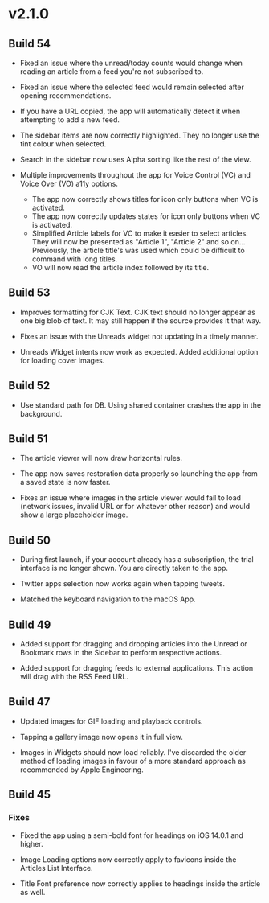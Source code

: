 # v2.1.0

## Build 54

- Fixed an issue where the unread/today counts would change when reading an article from a feed you're not subscribed to.

- Fixed an issue where the selected feed would remain selected after opening recommendations. 

- If you have a URL copied, the app will automatically detect it when attempting to add a new feed. 

- The sidebar items are now correctly highlighted. They no longer use the tint colour when selected. 

- Search in the sidebar now uses Alpha sorting like the rest of the view. 

- Multiple improvements throughout the app for Voice Control (VC) and Voice Over (VO) a11y options.   
    - The app now correctly shows titles for icon only buttons when VC is activated. 
    - The app now correctly updates states for icon only buttons when VC is activated. 
    - Simplified Article labels for VC to make it easier to select articles. They will now be presented as "Article 1", "Article 2" and so on... Previously, the article title's was used which could be difficult to command with long titles. 
    - VO will now read the article index followed by its title. 

## Build 53

- Improves formatting for CJK Text. CJK text should no longer appear as one big blob of text. It may still happen if the source provides it that way. 

- Fixes an issue with the Unreads widget not updating in a timely manner. 

- Unreads Widget intents now work as expected. Added additional option for loading cover images. 

## Build 52

- Use standard path for DB. Using shared container crashes the app in the background. 

## Build 51

- The article viewer will now draw horizontal rules. 

- The app now saves restoration data properly so launching the app from a saved state is now faster.

- Fixes an issue where images in the article viewer would fail to load (network issues, invalid URL or for whatever other reason) and would show a large placeholder image. 

## Build 50

- During first launch, if your account already has a subscription, the trial interface is no longer shown. You are directly taken to the app. 

- Twitter apps selection now works again when tapping tweets.

- Matched the keyboard navigation to the macOS App. 

## Build 49

- Added support for dragging and dropping articles into the Unread or Bookmark rows in the Sidebar to perform respective actions. 

- Added support for dragging feeds to external applications. This action will drag with the RSS Feed URL.

## Build 47

- Updated images for GIF loading and playback controls.

- Tapping a gallery image now opens it in full view.

- Images in Widgets should now load reliably. I've discarded the older method of loading images in favour of a more standard approach as recommended by Apple Engineering. 

## Build 45

### Fixes

- Fixed the app using a semi-bold font for headings on iOS 14.0.1 and higher. 

- Image Loading options now correctly apply to favicons inside the Articles List Interface. 

- Title Font preference now correctly applies to headings inside the article as well. 
